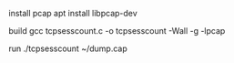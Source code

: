 install pcap
apt install libpcap-dev

build
gcc tcpsesscount.c -o tcpsesscount -Wall -g -lpcap

run
./tcpsesscount ~/dump.cap